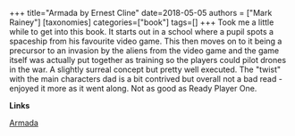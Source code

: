 +++
title="Armada by Ernest Cline"
date=2018-05-05
authors = ["Mark Rainey"]
[taxonomies]
categories=["book"]
tags=[]
+++
Took me a little while to get into this book. It starts out in a school where a pupil spots a spaceship from his favourite video game. This then moves on to it being a precursor to an invasion by the aliens from the video game and the game itself was actually put together as training so the players could pilot drones in the war. A slightly surreal concept but pretty well executed. The "twist" with the main characters dad is a bit contrived but overall not a bad read - enjoyed it more as it went along. Not as good as Ready Player One.
<!-- more -->

__Links__

[Armada](https://www.amazon.co.uk/dp/B00UR2SJZY)
